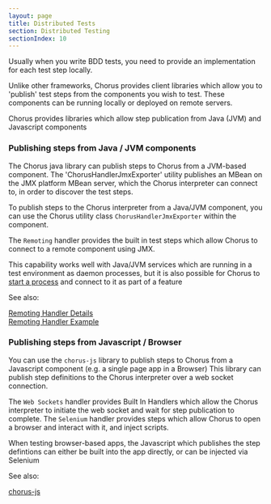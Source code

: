 ```yaml
---
layout: page
title: Distributed Tests
section: Distributed Testing
sectionIndex: 10
---
```


Usually when you write BDD tests, you need to provide an implementation for each test step locally.

Unlike other frameworks, Chorus provides client libraries which allow you to 'publish' test steps from the components you wish to test.
These components can be running locally or deployed on remote servers.

Chorus provides libraries which allow step publication from Java (JVM) and Javascript components


### Publishing steps from Java / JVM components

The Chorus java library can publish steps to Chorus from a JVM-based component.
The 'ChorusHandlerJmxExporter' utility publishes an MBean on the JMX platform MBean server, which the Chorus interpreter can connect to, in order to discover the test steps.

To publish steps to the Chorus interpreter from a Java/JVM component, you can use the Chorus utility class `ChorusHandlerJmxExporter` within the component.

The `Remoting` handler provides the built in test steps which allow Chorus to connect to a remote component using JMX.

This capability works well with Java/JVM services which are running in a test environment as daemon processes, but it is 
also possible for Chorus to [start a process](/pages/BuiltInHandlers/Processes/ProcessesHandlerQuickStart) and connect to it as part of a feature

See also:

[Remoting Handler Details](/pages/BuiltInHandlers/Remoting/RemotingHandlerDetails)  
[Remoting Handler Example](/pages/BuiltInHandlers/Remoting/RemotingHandlerExample)



### Publishing steps from Javascript / Browser

You can use the `chorus-js` library to publish steps to Chorus from a Javascript component (e.g. a single page app in a Browser)
This library can publish step definitions to the Chorus interpreter over a web socket connection.

The `Web Sockets` handler provides Built In Handlers which allow the Chorus interpreter to initiate the web socket and wait for step publication to complete.
The `Selenium` handler provides steps which allow Chorus to open a browser and interact with it, and inject scripts.

When testing browser-based apps, the Javascript which publishes the step defintions can either be built into the app directly, or can be injected via Selenium

See also:

[chorus-js](/pages/DistributedTesting/ChorusJS)
